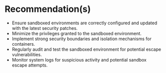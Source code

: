 # Recommendation(s)

- Ensure sandboxed environments are correctly configured and updated with the latest security patches.
- Minimize the privileges granted to the sandboxed environment.
- Implement strong security boundaries and isolation mechanisms for containers.
- Regularly audit and test the sandboxed environment for potential escape vulnerabilities.
- Monitor system logs for suspicious activity and potential sandbox escape attempts.
